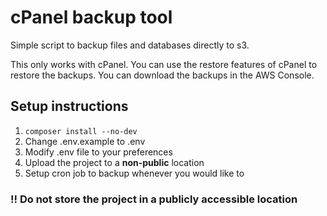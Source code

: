 # cPanel backup tool

Simple script to backup files and databases directly to s3.

This only works with cPanel. You can use the restore features of cPanel to restore the backups. You can download the backups in the AWS Console. 

## Setup instructions
1. `composer install --no-dev`
1. Change .env.example to .env
1. Modify .env file to your preferences
1. Upload the project to a **non-public** location
1. Setup cron job to backup whenever you would like to

### !! Do not store the project in a publicly accessible location
